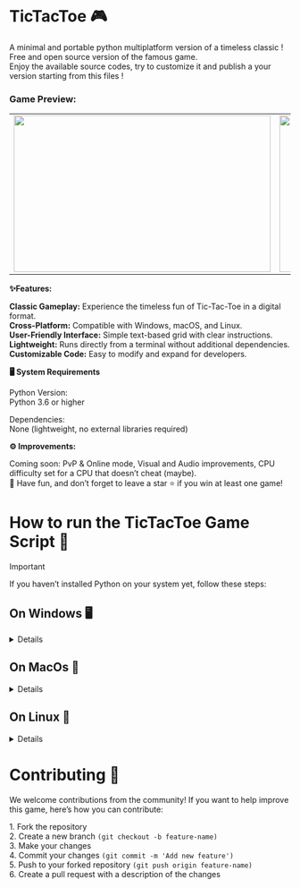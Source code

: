 # TicTacToe 🎮
<p> A minimal and portable python multiplatform version of a timeless classic ! <br> Free and open source version of the famous game.<br>
Enjoy the available source codes, try to customize it and publish a your version starting from this files !</p>

### Game Preview:
<table> 
  <tr> 
    <td><img src="https://i.ibb.co/6BtrGS9/image1.png" width="460" height="280"></td> 
    <td><img src="https://i.ibb.co/PmCTys5/image3.png" width="460" height="280"></td> 
  </tr> 
</table> 

<p><b>✨Features:</b></p>
<p><b>Classic Gameplay:</b> Experience the timeless fun of Tic-Tac-Toe in a digital format.<br>
<b>Cross-Platform:</b> Compatible with Windows, macOS, and Linux.<br>
<b>User-Friendly Interface:</b> Simple text-based grid with clear instructions.<br>
<b>Lightweight:</b> Runs directly from a terminal without additional dependencies.<br>
<b>Customizable Code:</b> Easy to modify and expand for developers.</p>

<p><b>🖥️ System Requirements</b></p>
<p>Python Version:<br>
Python 3.6 or higher</p>
<p>Dependencies:<br>
None (lightweight, no external libraries required)</p>

<p><b>⚙️ Improvements:</b></p>
<p>Coming soon: PvP & Online mode, Visual and Audio improvements, CPU difficulty set for a CPU that doesn’t cheat (maybe). <br>
👾 Have fun, and don’t forget to leave a star ⭐️ if you win at least one game!</p>

<h1>How to run the TicTacToe Game Script 🚀</h1>

> [!IMPORTANT]
If you haven’t installed Python on your system yet, follow these steps:

<h2>On Windows 🖥️</h2> 
<details>
<br>
<p><b>1. Download Python</b><br>
Go to the official Python website and download the latest version of Python for Windows.</p>
  
<p><b>2. Install Python</b><br>
Run the downloaded installer and make sure to check the box "Add Python to PATH" during installation. <br> 
This step is crucial for running Python from the command line.</p>
   
<p><b>3. Download the Game</b><br>
Clone the repository or download the ZIP file from the GitHub page and extract its contents.</p>
  
<p><b>4. Run the Game</b><br>
Open a terminal (Command Prompt or PowerShell).</p>
  
<p>Navigate to the directory containing the game files:<br>
<code>cd path/to/game</code></p>
  
<p>Run the game script with:<br>
<code>python core.py</code></p>

</details>

<h2>On MacOs 🍎</h2>
<details>
<br>
<p><b>1. Install Python</b><br>
Open the Terminal and type the following command to check if Python is installed:<br>
<code>python3 --version</code><br>
    
If not installed, download Python from the official Python website or install it via Homebrew:<br>
<code>brew install python</code></p>
  
<p><b>2. Download the Game</b><br>
Clone the repository or download the ZIP file from the GitHub page and extract its contents.<br></p>
  
<p><b>3. Run the Game<br>
Open the Terminal, navigate to the directory containing the game files:<br>
<code>cd path/to/game</code></b></p>
    
<p>Run the game script with:<br>
<code>python3 core.py</code></p>
</details>

<h2>On Linux 🐧</h2>
<details>
<br>
<p><b>1. Install Python</b><br>
Most Linux distributions come with Python pre-installed. Check with:<br>
<code>python3 --version</code><br>
  
If not installed, install it using your package manager. <br> 
For example, on Debian/Ubuntu-based systems:<br>
<code>sudo apt update</code><br>
<code>sudo apt install python3</code><br>

<p><b>2. Download the Game</b><br>
Clone the repository or download the ZIP file from the GitHub page and extract its contents.</p>

<p><b>3. Run the Game</b><br>
Open the Terminal, navigate to the directory containing the game files:<br>
<code>cd path/to/game</code><br></p>

<p>Run the game script with:<br>
<code>python3 core.py</code>
</details>

<h1>Contributing 🤝</h1>
<p></p>We welcome contributions from the community! If you want to help improve this game, here’s how you can contribute:</p>
<p>
1. Fork the repository <br>
2. Create a new branch <code>(git checkout -b feature-name)</code> <br>
3. Make your changes <br>
4. Commit your changes <code>(git commit -m 'Add new feature')</code> <br>
5. Push to your forked repository <code>(git push origin feature-name)</code> <br>
6. Create a pull request with a description of the changes <br>
</p>
